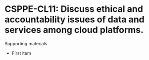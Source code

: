 # CSPPE-CL11:  	Discuss ethical and accountability issues of data and services among cloud platforms. 	 

Supporting materials

* First item
